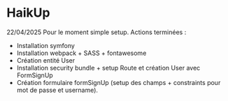 # HaikUp

22/04/2025
Pour le moment simple setup. 
Actions terminées : 
- Installation symfony 
- Installation webpack + SASS + fontawesome
- Création entité User
- Installation security bundle + setup Route et création User avec FormSignUp
- Création formulaire formSignUp (setup des champs + constraints pour mot de passe et username).

